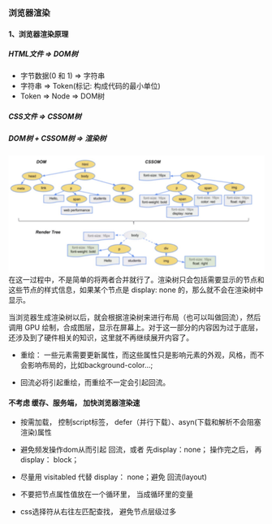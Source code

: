 ### 浏览器渲染
#### 1、浏览器渲染原理
##### HTML文件 => DOM树
- 字节数据(0 和 1) => 字符串
- 字符串 => Token(标记: 构成代码的最小单位)
- Token => Node => DOM树
##### CSS文件 => CSSOM树

##### DOM树 + CSSOM树 => 渲染树
<a>
    <img src='../../assets/img/layout.jpg'/>
</a>
在这一过程中，不是简单的将两者合并就行了。渲染树只会包括需要显示的节点和这些节点的样式信息，如果某个节点是 display: none 的，那么就不会在渲染树中显示。

当浏览器生成渲染树以后，就会根据渲染树来进行布局（也可以叫做回流），然后调用 GPU 绘制，合成图层，显示在屏幕上。对于这一部分的内容因为过于底层，还涉及到了硬件相关的知识，这里就不再继续展开内容了。

- 重绘： 一些元素需要更新属性，而这些属性只是影响元素的外观，风格，而不会影响布局的，比如background-color...;

- 回流必将引起重绘，而重绘不一定会引起回流。

####  不考虑 缓存、服务端， 加快浏览器渲染速

- 按需加载， 控制script标签， defer（并行下载）、asyn(下载和解析不会阻塞渲染)属性

- 避免频发操作dom从而引起 回流，或者 先display：none； 操作完之后， 再 display： block；

-  尽量用 visitabled 代替 display： none；避免 回流(layout)

- 不要把节点属性值放在一个循环里， 当成循环里的变量

- css选择符从右往左匹配查找， 避免节点层级过多




